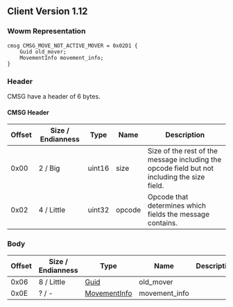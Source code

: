 ## Client Version 1.12

### Wowm Representation
```rust,ignore
cmsg CMSG_MOVE_NOT_ACTIVE_MOVER = 0x02D1 {
    Guid old_mover;
    MovementInfo movement_info;
}
```
### Header

CMSG have a header of 6 bytes.

#### CMSG Header

| Offset | Size / Endianness | Type   | Name   | Description |
| ------ | ----------------- | ------ | ------ | ----------- |
| 0x00   | 2 / Big           | uint16 | size   | Size of the rest of the message including the opcode field but not including the size field.|
| 0x02   | 4 / Little        | uint32 | opcode | Opcode that determines which fields the message contains.|

### Body

| Offset | Size / Endianness | Type | Name | Description | Comment |
| ------ | ----------------- | ---- | ---- | ----------- | ------- |
| 0x06 | 8 / Little | [Guid](../spec/packed-guid.md) | old_mover |  |  |
| 0x0E | ? / - | [MovementInfo](movementinfo.md) | movement_info |  |  |

